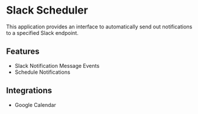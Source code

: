 # Slack Scheduler

This application provides an interface to automatically send out notifications to a specified Slack endpoint.

## Features
* Slack Notification Message Events
* Schedule Notifications

## Integrations
* Google Calendar
